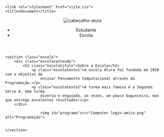 <!DOCTYPE html>
<html lang="pt-br">
<head>
    <meta charset="UTF-8">
    <meta http-equiv="X-UA-Compatible" content="IE=edge">
    <meta name="viewport" content="width=device-width, initial-scale=1.0">
        <link rel="preconnect" href="https://fonts.googleapis.com">
        <link rel="preconnect" href="https://fonts.gstatic.com" crossorigin>
        <link href="https://fonts.googleapis.com/css2?family=Open+Sans:wght@300&display=swap" rel="stylesheet">

    <link rel="stylesheet" href="style.css">
    <title>Document</title>
</head>
<body>
    <header class="cabecalho">
        <img id="logoalura" src="v1_7.png" alt="cabeçalho-alura">
        <ul class="lista-itens">
            <li class="lista-itens">Estudante</li>
            <li class="lista-itens">Escola</li>
        </ul>
</header>

    <section class="escola">
        <div class="escolaconteudo">
            <h2 class="escolatitulo">Sobre a Escola</h2>
                <p class="escolatexto1">A escola Alura foi fundada em 2010 com o objetivo de
                    ensinar Pensamento Computacional através da Programação.</p>
                <p class="escolatexto2">A turma mais famosa é a Segunda Série A. Uma turma
                    diversa e engajada, as vezes, um pouco bagunceira, mas que entrega excelentes resultados!</p>
        </div>

                    <img id="programa"src="Computer login-amico.png" alt="Programação">


    </section>

</body>
</html>
